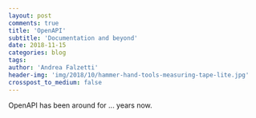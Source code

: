 ```yaml
---
layout: post
comments: true
title: 'OpenAPI'
subtitle: 'Documentation and beyond'
date: 2018-11-15
categories: blog
tags:
author: 'Andrea Falzetti'
header-img: 'img/2018/10/hammer-hand-tools-measuring-tape-lite.jpg'
crosspost_to_medium: false
---
```


OpenAPI has been around for ... years now.

